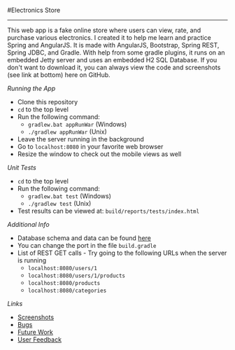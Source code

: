 #Electronics Store
<hr>

This web app is a fake online store where users can view, rate, and purchase various electronics. I created it to help me learn and practice Spring and AngularJS. It is made with AngularJS, Bootstrap, Spring REST, Spring JDBC, and Gradle. With help from some gradle plugins, it runs on an embedded Jetty server and uses an embedded H2 SQL Database. If you don't want to download it, you can always view the code and screenshots (see link at bottom) here on GitHub.

*Running the App*

* Clone this repository
* `cd` to the top level
* Run the following command:
    * `gradlew.bat appRunWar` (Windows)
    * `./gradlew appRunWar` (Unix)
* Leave the server running in the background
* Go to `localhost:8080` in your favorite web browser
* Resize the window to check out the mobile views as well

*Unit Tests*

* `cd` to the top level
* Run the following command:
    * `gradlew.bat test` (Windows)
    * `./gradlew test` (Unix)
* Test results can be viewed at: `build/reports/tests/index.html`

*Additional Info*

* Database schema and data can be found [here](src/main/resources)
* You can change the port in the file `build.gradle`
* List of REST GET calls - Try going to the following URLs when the server is running
    * `localhost:8080/users/1`
    * `localhost:8080/users/1/products`
    * `localhost:8080/products`
    * `localhost:8080/categories`

*Links*

* [Screenshots](docs/screenshots/screenshots.md)
* [Bugs](docs/bugs.md)
* [Future Work](docs/future_work.md)
* [User Feedback](docs/user_feedback.md)
